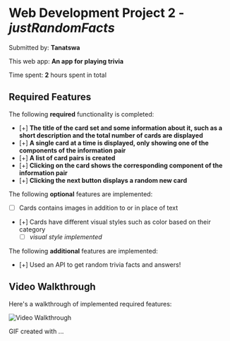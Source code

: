 # Web Development Project 2 - *justRandomFacts*

Submitted by: **Tanatswa**

This web app: **An app for playing trivia**

Time spent: **2** hours spent in total

## Required Features

The following **required** functionality is completed:

- [+] **The title of the card set and some information about it, such as a short description and the total number of cards are displayed**
- [+] **A single card at a time is displayed, only showing one of the components of the information pair**
- [+] **A list of card pairs is created**
- [+] **Clicking on the card shows the corresponding component of the information pair**
- [+] **Clicking the next button displays a random new card**

The following **optional** features are implemented:

- [ ] Cards contains images in addition to or in place of text
- [+] Cards have different visual styles such as color based on their category
  - [ ] *visual style implemented*

The following **additional** features are implemented:

* [+] Used an API to get random trivia facts and answers!

## Video Walkthrough

Here's a walkthrough of implemented required features:

<img src='https://i.imgur.com/EOQeitv.mp4' title='Video Walkthrough' width='' alt='Video Walkthrough' />

<!-- Replace this with whatever GIF tool you used! -->
GIF created with ...  
<!-- Recommended tools:
Kap
## Notes

Describe any challenges encountered while building the app.
[+] Keeping track of history of cards posed some challenges.

## License

    Copyright [yyyy] [name of copyright owner]

    Licensed under the Apache License, Version 2.0 (the "License");
    you may not use this file except in compliance with the License.
    You may obtain a copy of the License at

        http://www.apache.org/licenses/LICENSE-2.0

    Unless required by applicable law or agreed to in writing, software
    distributed under the License is distributed on an "AS IS" BASIS,
    WITHOUT WARRANTIES OR CONDITIONS OF ANY KIND, either express or implied.
    See the License for the specific language governing permissions and
    limitations under the License.
